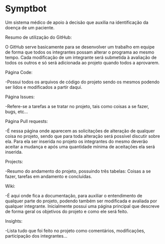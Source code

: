 # Symptbot
Um sistema médico de apoio à decisão que auxilia na identificação da doença de um paciente.

Resumo de utilização do GitHub:

O GitHub serve basicamente para se desenvolver um trabalho em equipe de forma que todos os integrantes possam alterar o programa ao mesmo tempo. Cada modificação de um integrante será submetida à avaliação de todos os outros e só será adicionada ao projeto quando todos a aprovarem.

<head>Página Code:

-Possui todos os arquivos de código do projeto sendo os mesmos podendo ser lidos e modificados a partir daqui.

Página Issues:

-Refere-se a tarefas a se tratar no projeto, tais como coisas a se fazer, bugs, etc...

Página Pull requests:

-É nessa página onde aparecem as solicitações de alteração de qualquer coisa no projeto, sendo que para toda alteração será possível discutir sobre ela. Para ela ser inserida no projeto os integrantes do mesmo deverão aceitar a mudança e após uma quantidade mínima de aceitações ela será inserida.

Projects:

-Resumo do andamento do projeto, possuindo três tabelas: Coisas a se fazer, tarefas em andamento e concluídas.

Wiki:

-É aqui onde fica a documentação, para auxiliar o entendimento de qualquer parte do projeto, podendo também ser modificada e avaliada por qualquer integrante. Inicialmente possui uma página principal que descreve de forma geral os objetivos do projeto e como ele será feito.

Insights:

-Lista tudo que foi feito no projeto como comentários, modificações, participação dos integrantes...
